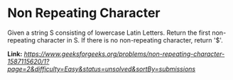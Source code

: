 # Non Repeating Character
Given a string S consisting of lowercase Latin Letters. Return the first non-repeating character in S. If there is no non-repeating character, return '$'.

**Link:** _https://www.geeksforgeeks.org/problems/non-repeating-character-1587115620/1?page=2&difficulty=Easy&status=unsolved&sortBy=submissions_
